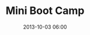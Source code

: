 ---
date: 2013-10-03 06:00
hour: 6:00 - 7:00 am
title: Mini Boot Camp
name: 
company: UPMC
location: Bring work-out gear for Walking, Running and Yoga
categories: day2
expand:
---
